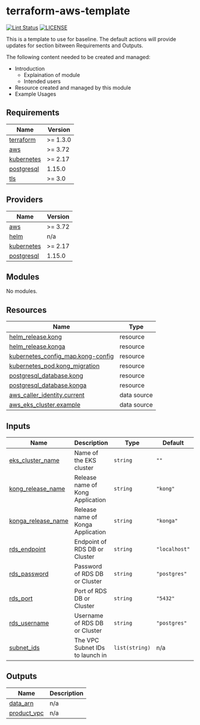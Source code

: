 # terraform-aws-template

[![Lint Status](https://github.com/tothenew/terraform-aws-template/workflows/Lint/badge.svg)](https://github.com/tothenew/terraform-aws-template/actions)
[![LICENSE](https://img.shields.io/github/license/tothenew/terraform-aws-template)](https://github.com/tothenew/terraform-aws-template/blob/master/LICENSE)

This is a template to use for baseline. The default actions will provide updates for section bitween Requirements and Outputs.

The following content needed to be created and managed:
 - Introduction
     - Explaination of module 
     - Intended users
 - Resource created and managed by this module
 - Example Usages

<!-- BEGIN_TF_DOCS -->
## Requirements

| Name | Version |
|------|---------|
| <a name="requirement_terraform"></a> [terraform](#requirement\_terraform) | >= 1.3.0 |
| <a name="requirement_aws"></a> [aws](#requirement\_aws) | >= 3.72 |
| <a name="requirement_kubernetes"></a> [kubernetes](#requirement\_kubernetes) | >= 2.17 |
| <a name="requirement_postgresql"></a> [postgresql](#requirement\_postgresql) | 1.15.0 |
| <a name="requirement_tls"></a> [tls](#requirement\_tls) | >= 3.0 |

## Providers

| Name | Version |
|------|---------|
| <a name="provider_aws"></a> [aws](#provider\_aws) | >= 3.72 |
| <a name="provider_helm"></a> [helm](#provider\_helm) | n/a |
| <a name="provider_kubernetes"></a> [kubernetes](#provider\_kubernetes) | >= 2.17 |
| <a name="provider_postgresql"></a> [postgresql](#provider\_postgresql) | 1.15.0 |

## Modules

No modules.

## Resources

| Name | Type |
|------|------|
| [helm_release.kong](https://registry.terraform.io/providers/hashicorp/helm/latest/docs/resources/release) | resource |
| [helm_release.konga](https://registry.terraform.io/providers/hashicorp/helm/latest/docs/resources/release) | resource |
| [kubernetes_config_map.kong-config](https://registry.terraform.io/providers/hashicorp/kubernetes/latest/docs/resources/config_map) | resource |
| [kubernetes_pod.kong_migration](https://registry.terraform.io/providers/hashicorp/kubernetes/latest/docs/resources/pod) | resource |
| [postgresql_database.kong](https://registry.terraform.io/providers/cyrilgdn/postgresql/1.15.0/docs/resources/database) | resource |
| [postgresql_database.konga](https://registry.terraform.io/providers/cyrilgdn/postgresql/1.15.0/docs/resources/database) | resource |
| [aws_caller_identity.current](https://registry.terraform.io/providers/hashicorp/aws/latest/docs/data-sources/caller_identity) | data source |
| [aws_eks_cluster.example](https://registry.terraform.io/providers/hashicorp/aws/latest/docs/data-sources/eks_cluster) | data source |

## Inputs

| Name | Description | Type | Default | Required |
|------|-------------|------|---------|:--------:|
| <a name="input_eks_cluster_name"></a> [eks\_cluster\_name](#input\_eks\_cluster\_name) | Name of the EKS cluster | `string` | `""` | no |
| <a name="input_kong_release_name"></a> [kong\_release\_name](#input\_kong\_release\_name) | Release name of Kong Application | `string` | `"kong"` | no |
| <a name="input_konga_release_name"></a> [konga\_release\_name](#input\_konga\_release\_name) | Release name of Konga Application | `string` | `"konga"` | no |
| <a name="input_rds_endpoint"></a> [rds\_endpoint](#input\_rds\_endpoint) | Endpoint of RDS  DB or Cluster | `string` | `"localhost"` | no |
| <a name="input_rds_password"></a> [rds\_password](#input\_rds\_password) | Password of RDS  DB or Cluster | `string` | `"postgres"` | no |
| <a name="input_rds_port"></a> [rds\_port](#input\_rds\_port) | Port of RDS  DB or Cluster | `string` | `"5432"` | no |
| <a name="input_rds_username"></a> [rds\_username](#input\_rds\_username) | Username of RDS  DB or Cluster | `string` | `"postgres"` | no |
| <a name="input_subnet_ids"></a> [subnet\_ids](#input\_subnet\_ids) | The VPC Subnet IDs to launch in | `list(string)` | n/a | yes |

## Outputs

| Name | Description |
|------|-------------|
| <a name="output_data_arn"></a> [data\_arn](#output\_data\_arn) | n/a |
| <a name="output_product_vpc"></a> [product\_vpc](#output\_product\_vpc) | n/a |